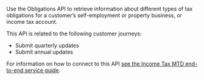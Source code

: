 Use the Obligations API to retrieve information about different types of tax obligations for 
a customer’s self-employment or property business, or income tax account.

This API is related to the following customer journeys:

* Submit quarterly updates
* Submit annual updates

For information on how to connect to this API [see the Income Tax MTD end-to-end service guide](https://developer.service.hmrc.gov.uk/guides/income-tax-mtd-end-to-end-service-guide/).
